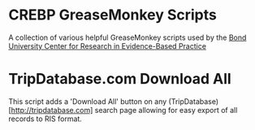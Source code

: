 CREBP GreaseMonkey Scripts
==========================
A collection of various helpful GreaseMonkey scripts used by the [Bond University Center for Research in Evidence-Based Practice](http://crebp.net.au)

TripDatabase.com Download All
=============================
This script adds a 'Download All' button on any (TripDatabase)[http://tripdatabase.com] search page allowing for easy export of all records to RIS format.
